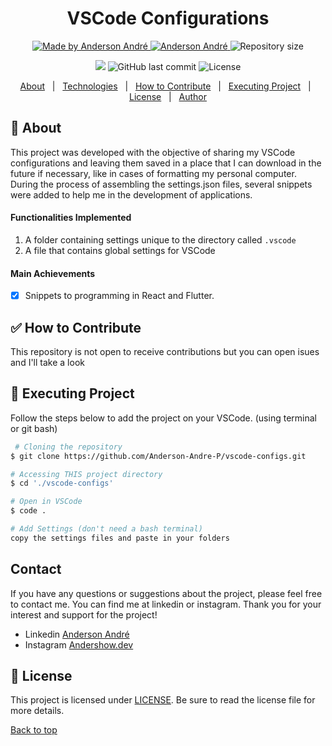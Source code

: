 <!---
Titulo: VSCode Configurations
Nome do repositório: vscode-configs
Data do upload: 17.07.23
Cor do badge: 5965e0
-->

<h1 align="center">VSCode Configurations</h1>

<p align="center">
  <a href="https://github.com/Anderson-Andre-P/vscode-configs">
    <img alt="Made by Anderson André" src="https://img.shields.io/badge/-Github-5965e0?style=for-the-badge&logo=Github&logoColor=white&link=https://github.com/Anderson-Andre-P" />
  </a>
  <a href="https://www.linkedin.com/in/anderson-andre-pereira/">
      <img alt="Anderson André" src="https://img.shields.io/badge/-Anderson%20André-5965e0?style=for-the-badge&logo=Linkedin&logoColor=white" />
   </a>
  <img alt="Repository size" src="https://img.shields.io/github/repo-size/Anderson-Andre-P/vscode-configs?style=for-the-badge&label=Repo%20Size:&labelColor=5965e0&color=5965e0">
  </p>

  <p align="center">
    <img src="https://img.shields.io/badge/vscode_configs-17.07.23-5965e0?style=for-the-badge&labelColor=5965e0">
    <img alt="GitHub last commit" src="https://img.shields.io/github/last-commit/Anderson-Andre-P/vscode-configs?style=for-the-badge&label=last%20commit:&labelColor=5965e0&color=5965e0">
    <img alt="License" src="https://img.shields.io/badge/license-MIT-5965e0?style=for-the-badge&labelColor=5965e0&color=5965e0">
</p>

<p align="center">
  <a href="#dart-about">About</a> &#xa0; | &#xa0; 
  <a href="#rocket-technologies">Technologies</a> &#xa0; | &#xa0;
  <a href="#white_check_mark-how-to-contribute">How to Contribute</a> &#xa0; | &#xa0;
  <a href="#checkered_flag-executing-project">Executing Project</a> &#xa0; | &#xa0;
  <a href="#memo-license">License</a> &#xa0; | &#xa0;
  <a href="https://github.com/Anderson-Andre-P" target="_blank">Author</a>
</p>

## :dart: About

This project was developed with the objective of sharing my VSCode configurations and leaving them saved in a place that I can download in the future if necessary, like in cases of formatting my personal computer. During the process of assembling the settings.json files, several snippets were added to help me in the development of applications.

#### Functionalities Implemented

1. A folder containing settings unique to the directory called `.vscode`
2. A file that contains global settings for VSCode

#### Main Achievements

- [x] Snippets to programming in React and Flutter.

## :white_check_mark: How to Contribute

This repository is not open to receive contributions but you can open isues and I'll take a look

## :checkered_flag: Executing Project

Follow the steps below to add the project on your VSCode. (using terminal or git bash)

```bash
 # Cloning the repository
$ git clone https://github.com/Anderson-Andre-P/vscode-configs.git

# Accessing THIS project directory
$ cd './vscode-configs'

# Open in VSCode
$ code .

# Add Settings (don't need a bash terminal)
copy the settings files and paste in your folders
```

## Contact

If you have any questions or suggestions about the project, please feel free to contact me. You can find me at linkedin or instagram. Thank you for your interest and support for the project!

- Linkedin [Anderson André](https://www.linkedin.com/in/anderson-andre-pereira/)
- Instagram [Andershow.dev](https://www.instagram.com/andershow.dev)

<!-- &#xa0; -->

## :memo: License

This project is licensed under [LICENSE](LICENSE.md). Be sure to read the license file for more details.

<a href="#top">Back to top</a>
